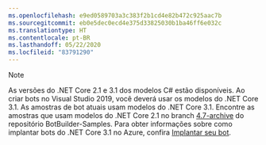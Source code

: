 ```yaml
---
ms.openlocfilehash: e9ed0589703a3c383f2b1cd4e82b472c925aac7b
ms.sourcegitcommit: eb0e5dec0ecd4e375d33825030b1ba46ff6e032c
ms.translationtype: HT
ms.contentlocale: pt-BR
ms.lasthandoff: 05/22/2020
ms.locfileid: "83791290"
---
```

> [!NOTE]
> As versões do .NET Core 2.1 e 3.1 dos modelos C# estão disponíveis.
> Ao criar bots no Visual Studio 2019, você deverá usar os modelos do .NET Core 3.1.
> As amostras de bot atuais usam modelos do .NET Core 3.1. Encontre as amostras que usam modelos do .NET Core 2.1 no branch [4.7-archive](https://github.com/microsoft/BotBuilder-Samples/tree/4.7-archive/samples/csharp_dotnetcore) do repositório BotBuilder-Samples.
> Para obter informações sobre como implantar bots do .NET Core 3.1 no Azure, confira [Implantar seu bot](~/bot-builder-deploy-az-cli.md).
